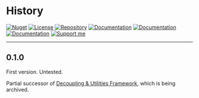 # History

[![Nuget](https://img.shields.io/nuget/v/RI.DomainServices.Common)](https://www.nuget.org/packages/RI.DomainServices.Common/) [![License](https://img.shields.io/github/license/RotenInformatik/DomainServicesDotNet)](LICENSE) [![Repository](https://img.shields.io/badge/repo-DomainServicesDotNet-lightgrey)](https://github.com/RotenInformatik/DomainServicesDotNet) [![Documentation](https://img.shields.io/badge/docs-Readme-yellowgreen)](README.md) [![Documentation](https://img.shields.io/badge/docs-History-yellowgreen)](HISTORY.md) [![Documentation](https://img.shields.io/badge/docs-API-yellowgreen)](https://roteninformatik.github.io/DomainServicesDotNet/api/) [![Support me](https://img.shields.io/badge/support%20me-Ko--fi-ff69b4?logo=Ko-fi)](https://ko-fi.com/franziskaroten)

---

## 0.1.0

First version. Untested.

Partial successor of [Decoupling & Utilities Framework](https://github.com/RotenInformatik/RI_Framework), which is being archived.